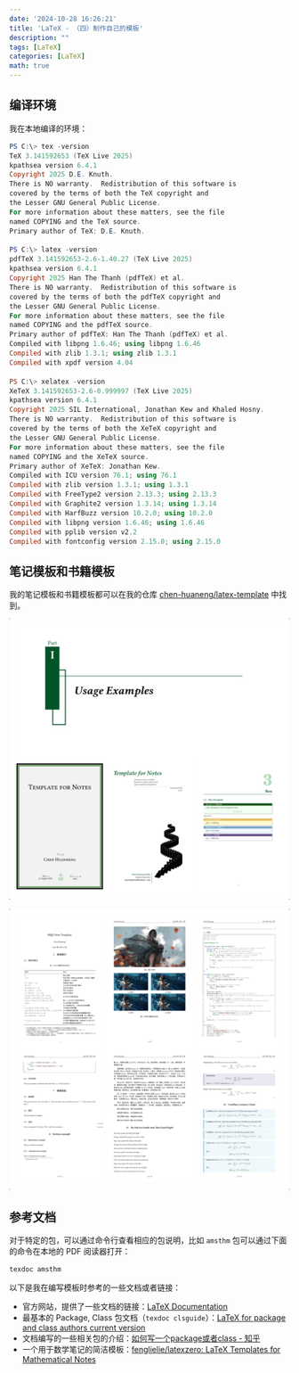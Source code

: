 ```yaml
---
date: '2024-10-28 16:26:21'
title: 'LaTeX - （四）制作自己的模板'
description: ""
tags: [LaTeX]
categories: [LaTeX]
math: true
---
```


## 编译环境

我在本地编译的环境：

```powershell
PS C:\> tex -version
TeX 3.141592653 (TeX Live 2025)
kpathsea version 6.4.1
Copyright 2025 D.E. Knuth.
There is NO warranty.  Redistribution of this software is
covered by the terms of both the TeX copyright and
the Lesser GNU General Public License.
For more information about these matters, see the file
named COPYING and the TeX source.
Primary author of TeX: D.E. Knuth.

PS C:\> latex -version
pdfTeX 3.141592653-2.6-1.40.27 (TeX Live 2025)
kpathsea version 6.4.1
Copyright 2025 Han The Thanh (pdfTeX) et al.
There is NO warranty.  Redistribution of this software is
covered by the terms of both the pdfTeX copyright and
the Lesser GNU General Public License.
For more information about these matters, see the file
named COPYING and the pdfTeX source.
Primary author of pdfTeX: Han The Thanh (pdfTeX) et al.
Compiled with libpng 1.6.46; using libpng 1.6.46
Compiled with zlib 1.3.1; using zlib 1.3.1
Compiled with xpdf version 4.04

PS C:\> xelatex -version
XeTeX 3.141592653-2.6-0.999997 (TeX Live 2025)
kpathsea version 6.4.1
Copyright 2025 SIL International, Jonathan Kew and Khaled Hosny.
There is NO warranty.  Redistribution of this software is
covered by the terms of both the XeTeX copyright and
the Lesser GNU General Public License.
For more information about these matters, see the file
named COPYING and the XeTeX source.
Primary author of XeTeX: Jonathan Kew.
Compiled with ICU version 76.1; using 76.1
Compiled with zlib version 1.3.1; using 1.3.1
Compiled with FreeType2 version 2.13.3; using 2.13.3
Compiled with Graphite2 version 1.3.14; using 1.3.14
Compiled with HarfBuzz version 10.2.0; using 10.2.0
Compiled with libpng version 1.6.46; using 1.6.46
Compiled with pplib version v2.2
Compiled with fontconfig version 2.15.0; using 2.15.0
```

## 笔记模板和书籍模板

我的笔记模板和书籍模板都可以在我的仓库 [chen-huaneng/latex-template](https://github.com/chen-huaneng/latex-template) 中找到。

![书籍模板样式预览](book-demo.jpg)

![笔记模板样式预览](note-demo.jpg)

## 参考文档

对于特定的包，可以通过命令行查看相应的包说明，比如 `amsthm` 包可以通过下面的命令在本地的 PDF 阅读器打开：
```bash
texdoc amsthm
```

以下是我在编写模板时参考的一些文档或者链接：

- 官方网站，提供了一些文档的链接：[LaTeX Documentation](https://www.latex-project.org/help/documentation/)
- 最基本的 Package, Class 包文档（`texdoc clsguide`）：[LaTeX for package and class authors current version](https://www.latex-project.org/help/documentation/clsguide.pdf)
- 文档编写的一些相关包的介绍：[如何写一个package或者class - 知乎](https://zhuanlan.zhihu.com/p/19705200)
- 一个用于数学笔记的简洁模板：[fenglielie/latexzero: LaTeX Templates for Mathematical Notes](https://github.com/fenglielie/latexzero)

